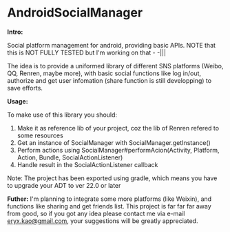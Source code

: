 AndroidSocialManager
====================

<b>Intro:</b>

Social platform management for android, providing basic APIs. 
NOTE that this is NOT FULLY TESTED but I'm working on that - -|||

The idea is to provide a uniformed library of different SNS platforms (Weibo, QQ, Renren, maybe more),
with basic social functions like log in/out, authorize and get user infomation (share function is still developping) 
to save efforts.

<b>Usage:</b>

To make use of this library you should:

1. Make it as reference lib of your project, coz the lib of Renren refered to some resources
2. Get an instance of SocialManager with SocialManager.getInstance()
3. Perform actions using SocialManager#performAcion(Activity, Platform, Action, Bundle, SocialActionListener)
4. Handle result in the SocialActionListener callback

Note: The project has been exported using gradle, which means you have to upgrade your ADT to ver 22.0 or later

<b>Futher:</b>
I'm planning to integrate some more platforms (like Weixin), and functions like sharing and get friends list.
This project is far far far away from good, so if you got any idea please contact me via e-mail eryx.kao@gmail.com,
your suggestions will be greatly appreciated. 
